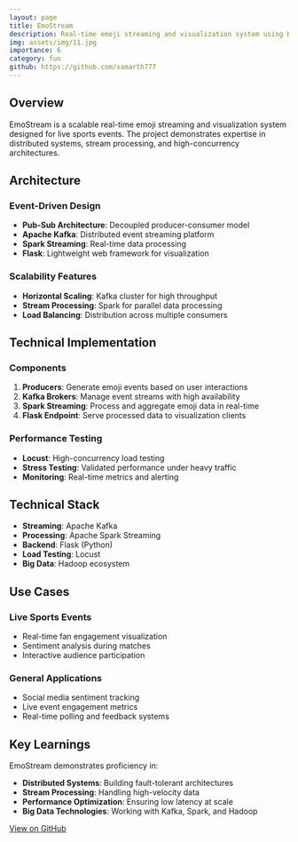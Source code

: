 ```yaml
---
layout: page
title: EmoStream
description: Real-time emoji streaming and visualization system using Kafka and Spark
img: assets/img/11.jpg
importance: 6
category: fun
github: https://github.com/samarth777
---
```


## Overview

EmoStream is a scalable real-time emoji streaming and visualization system designed for live sports events. The project demonstrates expertise in distributed systems, stream processing, and high-concurrency architectures.

## Architecture

### Event-Driven Design
- **Pub-Sub Architecture**: Decoupled producer-consumer model
- **Apache Kafka**: Distributed event streaming platform
- **Spark Streaming**: Real-time data processing
- **Flask**: Lightweight web framework for visualization

### Scalability Features
- **Horizontal Scaling**: Kafka cluster for high throughput
- **Stream Processing**: Spark for parallel data processing
- **Load Balancing**: Distribution across multiple consumers

## Technical Implementation

### Components
1. **Producers**: Generate emoji events based on user interactions
2. **Kafka Brokers**: Manage event streams with high availability
3. **Spark Streaming**: Process and aggregate emoji data in real-time
4. **Flask Endpoint**: Serve processed data to visualization clients

### Performance Testing
- **Locust**: High-concurrency load testing
- **Stress Testing**: Validated performance under heavy traffic
- **Monitoring**: Real-time metrics and alerting

## Technical Stack

- **Streaming**: Apache Kafka
- **Processing**: Apache Spark Streaming
- **Backend**: Flask (Python)
- **Load Testing**: Locust
- **Big Data**: Hadoop ecosystem

## Use Cases

### Live Sports Events
- Real-time fan engagement visualization
- Sentiment analysis during matches
- Interactive audience participation

### General Applications
- Social media sentiment tracking
- Live event engagement metrics
- Real-time polling and feedback systems

## Key Learnings

EmoStream demonstrates proficiency in:
- **Distributed Systems**: Building fault-tolerant architectures
- **Stream Processing**: Handling high-velocity data
- **Performance Optimization**: Ensuring low latency at scale
- **Big Data Technologies**: Working with Kafka, Spark, and Hadoop

[View on GitHub](https://github.com/samarth777)

